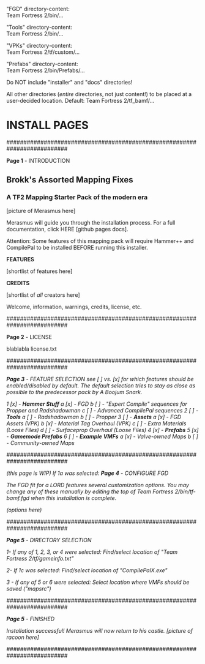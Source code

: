 "FGD" directory-content:  
Team Fortress 2/bin/...

"Tools" directory-content:  
Team Fortress 2/bin/...

"VPKs" directory-content:  
Team Fortress 2/tf/custom/...

"Prefabs" directory-content:  
Team Fortress 2/bin/Prefabs/...

Do NOT include "installer" and "docs" directories!

All other directories (*entire* directories, not just content!) to be placed at a user-decided location. Default: Team Fortress 2/tf_bamf/...



# INSTALL PAGES

##########################################################################

**Page 1** - INTRODUCTION

## Brokk's Assorted Mapping Fixes
### A TF2 Mapping Starter Pack of the modern era

[picture of Merasmus here]

Merasmus will guide you through the installation process.
For a full documentation, click HERE [github pages docs].

Attention: Some features of this mapping pack will require Hammer++ and CompilePal to be installed BEFORE running this installer.

**FEATURES**

[shortlist of features here]

**CREDITS**

[shortlist of _all_ creators here]

Welcome, information, warnings, credits, license, etc.


<NEXT> <CANCEL>

##########################################################################

**Page 2** - LICENSE

blablabla license.txt


<BACK> <I HAVE READ AND UNDERSTOOD THE LICENSE> <CANCEL>

##########################################################################

**Page 3** - FEATURE SELECTION
see [ ] vs. [x] for which features should be enabled/disabled by default. The default selection tries to stay as close as possible to the predecessor pack by A Boojum Snark.


1 [x] - **Hammer Stuff**
	a [x] - FGD
	b [ ] - "Expert Compile" sequences for Propper and Radshadowman
	c [ ] - Advanced CompilePal sequences
2 [ ] - **Tools**
	a [ ] - Radshadowman
	b [ ] - Propper
3 [ ] - **Assets**
	a [x] - FGD Assets (VPK)
	b [x] - Material Tag Overhaul (VPK)
	c [ ] - Extra Materials (Loose Files)
	d [ ] - Surfaceprop Overhaul (Loose Files)
4 [x] - **Prefabs**
5 [x] - **Gamemode Prefabs**
6 [ ] - **Example VMFs**
	a [x] - Valve-owned Maps
	b [ ] - Community-owned Maps

##########################################################################

(this page is WIP)
If 1a was selected:
**Page 4** - CONFIGURE FGD

The FGD fit for a LORD features several customization options. You may change any of these manually by editing the top of Team Fortress 2/bin/tf-bamf.fgd when this installation is complete.

(options here)

##########################################################################

**Page 5** - DIRECTORY SELECTION

1- If any of 1, 2, 3, or 4 were selected:
Find/select location of "Team Fortress 2/tf/gameinfo.txt"

2- If 1c was selected:
Find/select location of "CompilePalX.exe"

3 - If any of 5 or 6 were selected:
Select location where VMFs should be saved ("mapsrc")

##########################################################################

**Page 5** - FINISHED

Installation successful! Merasmus will now return to his castle. [picture of racoon here]

##########################################################################